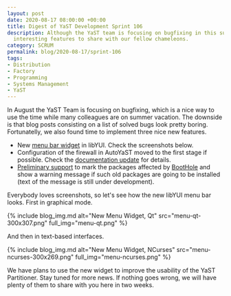 ```yaml
---
layout: post
date: 2020-08-17 08:00:00 +00:00
title: Digest of YaST Development Sprint 106
description: Although the YaST team is focusing on bugfixing in this summer season, we still have three
  interesting features to share with our fellow chameleons.
category: SCRUM
permalink: blog/2020-08-17/sprint-106
tags:
- Distribution
- Factory
- Programming
- Systems Management
- YaST
---
```


In August the YaST Team is focusing on bugfixing, which is a nice way to use the time while many
colleagues are on summer vacation. The downside is that blog posts consisting on a list of solved
bugs look pretty boring. Fortunatelly, we also found time to implement three nice new features.

- New [menu bar widget](https://github.com/libyui/libyui/pull/169) in libYUI. Check the screenshots
  below.
- Configuration of the firewall in AutoYaST moved to the first stage if possible. Check the
  [documentation update](https://github.com/SUSE/doc-sle/pull/629) for details.
- [Preliminary support](https://github.com/yast/yast-installation/pull/878) to mark the packages
  affected by [BootHole](https://www.suse.com/c/suse-addresses-grub2-secure-boot-issue/) and show a
  warning message if such old packages are going to be installed (text of the message is still
  under development).

Everybody loves screenshots, so let's see how the new libYUI menu bar looks. First in graphical
mode.

{% include blog_img.md alt="New Menu Widget, Qt"
src="menu-qt-300x307.png" full_img="menu-qt.png" %}

And then in text-based interfaces.

{% include blog_img.md alt="New Menu Widget, NCurses"
src="menu-ncurses-300x269.png" full_img="menu-ncurses.png" %}

We have plans to use the new widget to improve the usability of the YaST Partitioner. Stay tuned for
more news. If nothing goes wrong, we will have plenty of them to share with you here in two weeks.
